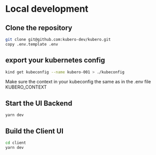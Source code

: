 # Local development

## Clone the repository
```bash
git clone git@github.com:kubero-dev/kubero.git
copy .env.template .env
```

## export your kubernetes config 
```bash
kind get kubeconfig --name kubero-001 > ./kubeconfig
```
Make sure the context in your kubeconfig the same as in the .env file KUBERO_CONTEXT

## Start the UI Backend
```bash
yarn dev
```

## Build the Client UI
```bash
cd client
yarn dev
```
